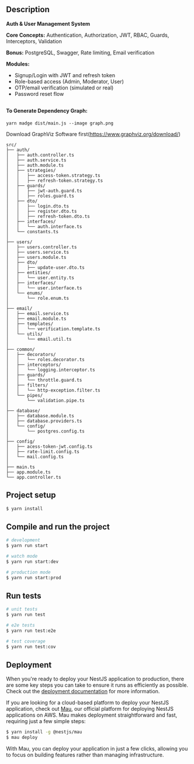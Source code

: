 
## Description

**Auth & User Management System**

**Core Concepts:** Authentication, Authorization, JWT, RBAC, Guards, Interceptors, Validation

**Bonus:** PostgreSQL, Swagger, Rate limiting, Email verification

**Modules:**
* Signup/Login with JWT and refresh token
* Role-based access (Admin, Moderator, User)
* OTP/email verification (simulated or real)
* Password reset flow

##

#### To Generate Dependency Graph:

`yarn madge dist/main.js --image graph.png`

Download GraphViz Software first(https://www.graphviz.org/download/)

```
src/
├── auth/
│   ├── auth.controller.ts
│   ├── auth.service.ts
│   ├── auth.module.ts
│   ├── strategies/
│   │   ├── access-token.strategy.ts
│   │   ├── refresh-token.strategy.ts
│   ├── guards/
│   │   ├── jwt-auth.guard.ts
│   │   ├── roles.guard.ts
│   ├── dto/
│   │   ├── login.dto.ts
│   │   ├── register.dto.ts
│   │   ├── refresh-token.dto.ts
│   ├── interfaces/
│   │   └── auth.interface.ts
│   └── constants.ts
│
├── users/
│   ├── users.controller.ts
│   ├── users.service.ts
│   ├── users.module.ts
│   ├── dto/
│   │   ├── update-user.dto.ts
│   ├── entities/
│   │   └── user.entity.ts
│   ├── interfaces/
│   │   └── user.interface.ts
│   └── enums/
│       └── role.enum.ts
│
├── email/
│   ├── email.service.ts
│   ├── email.module.ts
│   ├── templates/
│   │   └── verification.template.ts
│   └── utils/
│       └── email.util.ts
│
├── common/
│   ├── decorators/
│   │   └── roles.decorator.ts
│   ├── interceptors/
│   │   └── logging.interceptor.ts
│   ├── guards/
│   │   └── throttle.guard.ts
│   ├── filters/
│   │   └── http-exception.filter.ts
│   └── pipes/
│       └── validation.pipe.ts
│
├── database/
│   ├── database.module.ts
│   ├── database.providers.ts
│   └── config/
│       └── postgres.config.ts
│
├── config/
│   ├── acess-token-jwt.config.ts
│   ├── rate-limit.config.ts
│   └── mail.config.ts
│
├── main.ts
├── app.module.ts
└── app.controller.ts
```

## Project setup

```bash
$ yarn install
```

## Compile and run the project

```bash
# development
$ yarn run start

# watch mode
$ yarn run start:dev

# production mode
$ yarn run start:prod
```

## Run tests

```bash
# unit tests
$ yarn run test

# e2e tests
$ yarn run test:e2e

# test coverage
$ yarn run test:cov
```

## Deployment

When you're ready to deploy your NestJS application to production, there are some key steps you can take to ensure it runs as efficiently as possible. Check out the [deployment documentation](https://docs.nestjs.com/deployment) for more information.

If you are looking for a cloud-based platform to deploy your NestJS application, check out [Mau](https://mau.nestjs.com), our official platform for deploying NestJS applications on AWS. Mau makes deployment straightforward and fast, requiring just a few simple steps:

```bash
$ yarn install -g @nestjs/mau
$ mau deploy
```

With Mau, you can deploy your application in just a few clicks, allowing you to focus on building features rather than managing infrastructure.